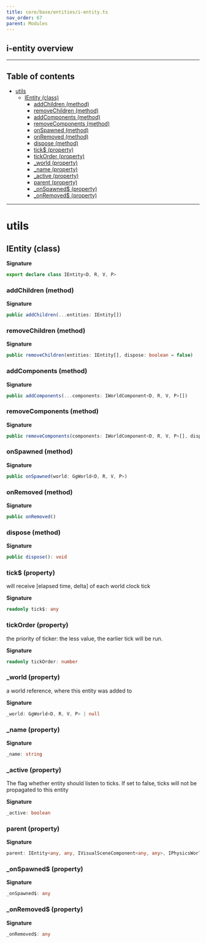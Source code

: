 ```yaml
---
title: core/base/entities/i-entity.ts
nav_order: 67
parent: Modules
---
```


## i-entity overview

---

<h2 class="text-delta">Table of contents</h2>

- [utils](#utils)
  - [IEntity (class)](#ientity-class)
    - [addChildren (method)](#addchildren-method)
    - [removeChildren (method)](#removechildren-method)
    - [addComponents (method)](#addcomponents-method)
    - [removeComponents (method)](#removecomponents-method)
    - [onSpawned (method)](#onspawned-method)
    - [onRemoved (method)](#onremoved-method)
    - [dispose (method)](#dispose-method)
    - [tick$ (property)](#tick-property)
    - [tickOrder (property)](#tickorder-property)
    - [\_world (property)](#_world-property)
    - [\_name (property)](#_name-property)
    - [\_active (property)](#_active-property)
    - [parent (property)](#parent-property)
    - [\_onSpawned$ (property)](#_onspawned-property)
    - [\_onRemoved$ (property)](#_onremoved-property)

---

# utils

## IEntity (class)

**Signature**

```ts
export declare class IEntity<D, R, V, P>
```

### addChildren (method)

**Signature**

```ts
public addChildren(...entities: IEntity[])
```

### removeChildren (method)

**Signature**

```ts
public removeChildren(entities: IEntity[], dispose: boolean = false)
```

### addComponents (method)

**Signature**

```ts
public addComponents(...components: IWorldComponent<D, R, V, P>[])
```

### removeComponents (method)

**Signature**

```ts
public removeComponents(components: IWorldComponent<D, R, V, P>[], dispose: boolean = false)
```

### onSpawned (method)

**Signature**

```ts
public onSpawned(world: GgWorld<D, R, V, P>)
```

### onRemoved (method)

**Signature**

```ts
public onRemoved()
```

### dispose (method)

**Signature**

```ts
public dispose(): void
```

### tick$ (property)

will receive [elapsed time, delta] of each world clock tick

**Signature**

```ts
readonly tick$: any
```

### tickOrder (property)

the priority of ticker: the less value, the earlier tick will be run.

**Signature**

```ts
readonly tickOrder: number
```

### \_world (property)

a world reference, where this entity was added to

**Signature**

```ts
_world: GgWorld<D, R, V, P> | null
```

### \_name (property)

**Signature**

```ts
_name: string
```

### \_active (property)

The flag whether entity should listen to ticks. If set to false, ticks will not be propagated to this entity

**Signature**

```ts
_active: boolean
```

### parent (property)

**Signature**

```ts
parent: IEntity<any, any, IVisualSceneComponent<any, any>, IPhysicsWorldComponent<any, any>> | null
```

### \_onSpawned$ (property)

**Signature**

```ts
_onSpawned$: any
```

### \_onRemoved$ (property)

**Signature**

```ts
_onRemoved$: any
```

